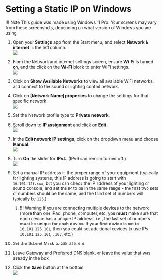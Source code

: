 # Setting a Static IP on Windows

!!! Note
    This guide was made using Windows 11 Pro. Your screens may vary from these screenshots, depending on what version of Windows you are using.

1. Open your **Settings** app from the Start menu, and select **Network & internet** in the left column.  
![](https://thsq-us.b-cdn.net/docs/images/static-ip-tutorial/windows/1_network_internet_settings.png)

2. From the Network and internet settings screen, ensure **Wi-Fi** is turned **on**, and the click on the **Wi-Fi** block to enter WiFi settings.  
![](https://thsq-us.b-cdn.net/docs/images/static-ip-tutorial/windows/2_wifi_settings.png)

3. Click on **Show Available Networks** to view all available WiFi networks, and connect to the sound or lighting control network. 
4. Click on **[Network Name] properties** to change the settings for that specific network.  
![](https://thsq-us.b-cdn.net/docs/images/static-ip-tutorial/windows/3_connect_to_network_4_properties.png)

5. Set the Network profile type to **Private network**.
6. Scroll down to **IP assignment** and click on **Edit**.  
![](https://thsq-us.b-cdn.net/docs/images/static-ip-tutorial/windows/5_private_network_6_edit_ip.png)

7. In the **Edit network IP settings**, click on the dropdown menu and choose **Manual**.  
![](https://thsq-us.b-cdn.net/docs/images/static-ip-tutorial/windows/7_manual_ip.png)

8. Turn **On** the slider for **IPv4**. (IPv6 can remain turned off.)  
![](https://thsq-us.b-cdn.net/docs/images/static-ip-tutorial/windows/8_enable_ipv4.png)

9. Set a manual IP address in the proper range of your equipment (typically for lighting systems, this IP address is going to start with `10.101.125.xxx`, but you can check the IP address of your lighting or sound console, and set the IP to be in the same range - the first two sets of numbers should be the same, and the third set of numbers will typically be `125`.)  
      1.  !!! Warning
        If you are connecting multiple devices to the network (more than one iPad, phone, computer, etc, you **must** make sure that each device has a unique IP address. i.e., the last set of numbers must be unique for each device. If your first device is set to `10.101.125.101`, then you could set additional devices to use IPs `10.101.125.102`, `.103`, etc.)

10. Set the Subnet Mask to `255.255.0.0`.
11. Leave Gateway and Preferred DNS blank, or leave the value that was already in the box.
12. Click the **Save** button at the bottom.  
![](https://thsq-us.b-cdn.net/docs/images/static-ip-tutorial/windows/9-11_set_ip_subnet_gw_12_save.png)